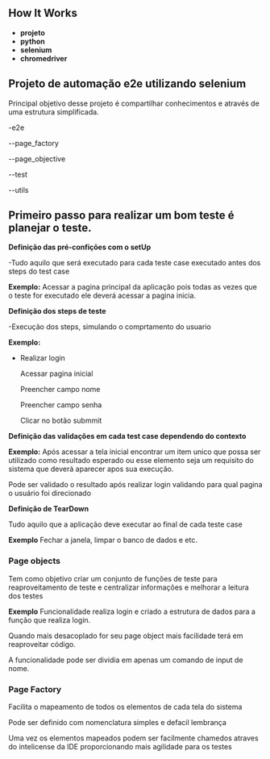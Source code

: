 ## How It Works

* **projeto**
* **python**
* **selenium**
* **chromedriver**


## Projeto de automação e2e utilizando selenium

Principal objetivo desse projeto é compartilhar conhecimentos e através de uma estrutura simplificada.

-e2e

--page_factory

--page_objective 

--test

--utils

 
## Primeiro passo para realizar um bom teste é planejar o teste.
**Definição das pré-confições com o setUp**

-Tudo aquilo que será executado para cada teste case executado antes dos steps do test case

**Exemplo:** Acessar a pagina principal da aplicação pois todas as vezes que o teste for executado ele deverá acessar a pagina inicia.


**Definição dos steps de teste**

-Execução dos steps, simulando o comprtamento do usuario

**Exemplo:** 

* Realizar login

   Acessar pagina inicial
   
   Preencher campo nome 
   
   Preencher campo senha
   
   Clicar no botão submmit
   
**Definição das validações em cada test case dependendo do contexto**

**Exemplo:** Após acessar a tela inicial encontrar um item unico que possa ser utilizado como resultado esperado ou esse elemento seja um requisito do sistema que deverá aparecer apos sua execução.


Pode ser validado o resultado após realizar login validando para qual pagina o usuário foi direcionado


**Definição de TearDown**

Tudo aquilo que a aplicação deve executar ao final de cada teste case

**Exemplo** Fechar a janela, limpar o banco de dados e etc.


### Page objects

Tem como objetivo criar um conjunto de funções de teste para reaproveitamento de teste
e centralizar informações e melhorar a leitura dos testes

**Exemplo** Funcionalidade realiza login e criado a estrutura de dados para a função que realiza login.

Quando mais desacoplado for seu page object mais facilidade terá em reaproveitar código.

A funcionalidade pode ser dividia em apenas um comando de input de nome.


### Page Factory

Facilita o mapeamento de todos os elementos de cada tela do sistema 

Pode ser definido com nomenclatura simples e defacil lembrança

Uma vez os elementos mapeados podem ser facilmente chamedos atraves do intelicense da IDE proporcionando mais agilidade para os testes
